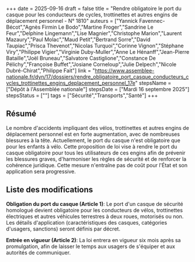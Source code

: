 +++
date = 2025-09-16
draft = false
title = "Rendre obligatoire le port du casque pour les conducteurs de cycles, trottinettes et autres engins de déplacement personnel - N° 1810"
auteurs = ["Yannick Favennec-Bécot","Agnès Firmin Le Bodo","Martine Froger","Sandrine Le Feur","Delphine Lingemann","Lise Magnier","Christophe Marion","Laurent Mazaury","Paul Molac","Maud Petit","Bertrand Sorre","David Taupiac","Prisca Thevenot","Nicolas Turquoi","Corinne Vignon","Stéphane Viry","Philippe Vigier","Virginie Duby-Muller","Anne Le Hénanff","Jean-Pierre Bataille","Joël Bruneau","Salvatore Castiglione","Constance De Pélichy","Françoise Buffet","Josiane Corneloup","Julie Delpech","Nicole Dubré-Chirat","Philippe Fait"]
link = "https://www.assemblee-nationale.fr/dyn/17/dossiers/rendre_obligatoire_port_casque_conducteurs_cycles_trottinettes_engins_deplacement_personnel_17e"
stepsName = ["Dépôt à l'Assemblée nationale"]
stepsDate = ["Mardi 16 septembre 2025"]
stepsStatus = [""]
tags = ["Sécurité","Transports","Santé"]
+++

## Résumé

Le nombre d'accidents impliquant des vélos, trottinettes et autres engins de déplacement personnel est en forte augmentation, avec de nombreuses blessures à la tête. Actuellement, le port du casque n'est obligatoire que pour les enfants à vélo. Cette proposition de loi vise à rendre le port du casque obligatoire pour tous les utilisateurs de ces engins afin de prévenir les blessures graves, d'harmoniser les règles de sécurité et de renforcer la cohérence juridique. Cette mesure n'entraîne pas de coût pour l'État et son application sera progressive.

## Liste des modifications

**Obligation du port du casque (Article 1)**: Le port d'un casque de sécurité homologué devient obligatoire pour les conducteurs de vélos, trottinettes électriques et autres véhicules terrestres à deux roues, motorisés ou non. Les détails d'application (caractéristiques des casques, catégories d'usagers, sanctions) seront définis par décret.

**Entrée en vigueur (Article 2)**: La loi entrera en vigueur six mois après sa promulgation, afin de laisser le temps aux usagers de s'équiper et aux autorités de communiquer.
